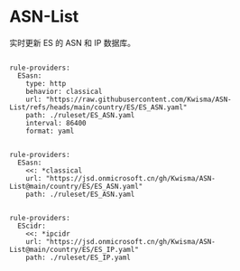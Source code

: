 
# ASN-List

实时更新 ES 的 ASN 和 IP 数据库。

<pre><code class="language-javascript">
rule-providers:
  ESasn:
    type: http
    behavior: classical
    url: "https://raw.githubusercontent.com/Kwisma/ASN-List/refs/heads/main/country/ES/ES_ASN.yaml"
    path: ./ruleset/ES_ASN.yaml
    interval: 86400
    format: yaml
</code></pre>

<pre><code class="language-javascript">
rule-providers:
  ESasn:
    <<: *classical
    url: "https://jsd.onmicrosoft.cn/gh/Kwisma/ASN-List@main/country/ES/ES_ASN.yaml"
    path: ./ruleset/ES_ASN.yaml
</code></pre>

<pre><code class="language-javascript">
rule-providers:
  EScidr:
    <<: *ipcidr
    url: "https://jsd.onmicrosoft.cn/gh/Kwisma/ASN-List@main/country/ES/ES_IP.yaml"
    path: ./ruleset/ES_IP.yaml
</code></pre>